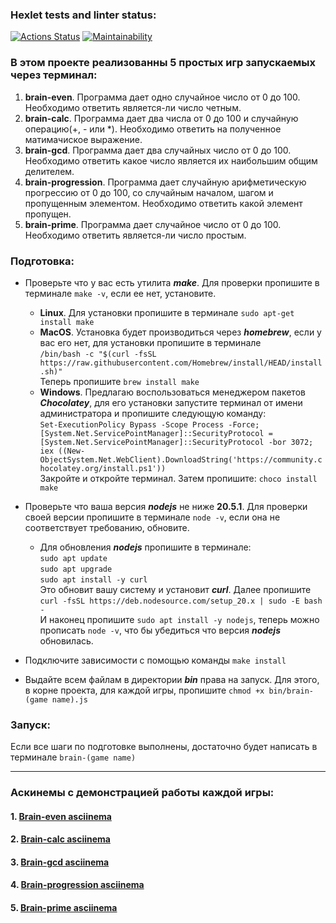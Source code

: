 ### Hexlet tests and linter status:
[![Actions Status](https://github.com/dAdAnEtnEtt/frontend-project-44/actions/workflows/hexlet-check.yml/badge.svg)](https://github.com/dAdAnEtnEtt/frontend-project-44/actions)
[![Maintainability](https://api.codeclimate.com/v1/badges/e23663caa1befcfd9efe/maintainability)](https://codeclimate.com/github/dAdAnEtnEtt/frontend-project-44/maintainability)

### В этом проекте реализованны 5 простых игр запускаемых через терминал:

1. **brain-even**. Программа дает одно случайное число от 0 до 100. Необходимо ответить является-ли число четным.
2. **brain-calc**. Программа дает два числа от 0 до 100 и случайную операцию(+, - или *). Необходимо ответить на
   полученное матимачиское выражение.
3. **brain-gcd**. Программа дает два случайных число от 0 до 100. Необходимо ответить какое число является их наибольшим
   общим делителем.
4. **brain-progression**. Программа дает случайную арифметическую прогрессию от 0 до 100, со случайным началом, шагом и
   пропущенным элементом. Необходимо ответить какой элемент пропущен.
5. **brain-prime**. Программа дает случайное число от 0 до 100. Необходимо ответить является-ли число простым.

### Подготовка:

- Проверьте что у вас есть утилита ***make***. Для проверки пропишите в терминале ```make -v```, если ее нет, установите.
    - **Linux**. Для установки пропишите в терминале ```sudo apt-get install make```
    - **MacOS**. Установка будет производиться через ***homebrew***, если у вас его нет, для установки пропишите в
      терминале\
      ```/bin/bash -c "$(curl -fsSL https://raw.githubusercontent.com/Homebrew/install/HEAD/install.sh)"```\
      Теперь пропишите ```brew install make```
    - **Windows**. Предлагаю воспользоваться менеджером пакетов ***Chocolatey***, для его установки запустите терминал
      от имени администратора и пропишите следующую команду:\
      ```Set-ExecutionPolicy Bypass -Scope Process -Force; [System.Net.ServicePointManager]::SecurityProtocol = [System.Net.ServicePointManager]::SecurityProtocol -bor 3072; iex ((New-ObjectSystem.Net.WebClient).DownloadString('https://community.chocolatey.org/install.ps1'))```\
      Закройте и откройте терминал. Затем пропишите: ```choco install make```


- Проверьте что ваша версия ***nodejs*** не ниже **20.5.1**. Для проверки своей версии пропишите в терминале
  ```node -v```, если она не соответствует требованию, обновите.
    - Для обновления ***nodejs*** пропишите в терминале:\
      ```sudo apt update```\
      ```sudo apt upgrade```\
      ```sudo apt install -y curl```\
      Это обновит вашу систему и установит ***curl***. Далее пропишите
      ```curl -fsSL https://deb.nodesource.com/setup_20.x | sudo -E bash -```\
      И наконец пропишите ```sudo apt install -y nodejs```, теперь можно прописать ```node -v```, что бы убедиться что
      версия ***nodejs*** обновилась.

- Подключите зависимости с помощью команды ```make install```
- Выдайте всем файлам в директории ***bin*** права на запуск. Для этого, в корне проекта, для каждой игры, пропишите
  ```chmod +x bin/brain-(game name).js```

### Запуск:

Если все шаги по подготовке выполнены, достаточно будет написать в терминале ```brain-(game name)```

***

### Аскинемы с демонстрацией работы каждой игры:

#### 1. [Brain-even asciinema](https://asciinema.org/a/RZD5BCdSCiXLYwOKVQdTRA9Tl)

#### 2. [Brain-calc asciinema](https://asciinema.org/a/gLzfkPPldcXVZguQawIMjynVr)

#### 3. [Brain-gcd asciinema](https://asciinema.org/a/6gNngoHh9elMWIz4VpBos8ljG)

#### 4. [Brain-progression asciinema](https://asciinema.org/a/xNcuI3tDkJb4MRA7iV5xrOYg4)

#### 5. [Brain-prime asciinema](https://asciinema.org/a/Ku00WOq4xu26bdkdrmR7viJaM)